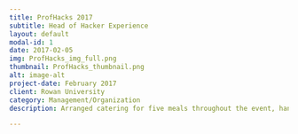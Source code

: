 ```yaml
---
title: ProfHacks 2017
subtitle: Head of Hacker Experience
layout: default
modal-id: 1
date: 2017-02-05
img: ProfHacks_img_full.png
thumbnail: ProfHacks_thumbnail.png
alt: image-alt
project-date: February 2017
client: Rowan University
category: Management/Organization
description: Arranged catering for five meals throughout the event, handled the ordering of ProfHacks branded swag and prizes to be distributed at the event, organized tasks for and coordinated volunteers before, during, and after the event. For more information about ProfHacks, click [here](http://profhacks.com/).

---
```


